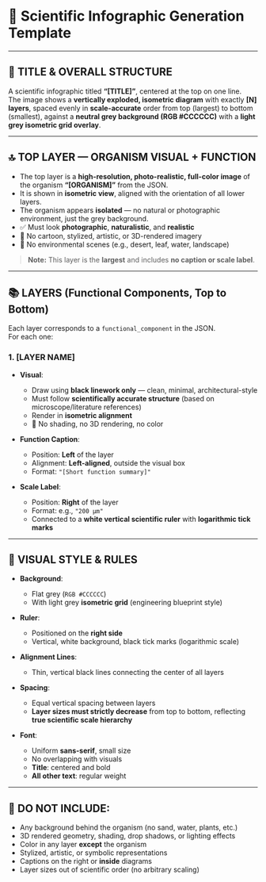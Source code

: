 
# 🧬 Scientific Infographic Generation Template

---

## 🧾 TITLE & OVERALL STRUCTURE

A scientific infographic titled **“[TITLE]”**, centered at the top on one line.  
The image shows a **vertically exploded, isometric diagram** with exactly **[N] layers**, spaced evenly in **scale-accurate** order from top (largest) to bottom (smallest), against a **neutral grey background (RGB #CCCCCC)** with a **light grey isometric grid overlay**.

---

## 🔝 TOP LAYER — ORGANISM VISUAL + FUNCTION

- The top layer is a **high-resolution, photo-realistic, full-color image** of the organism **“[ORGANISM]”** from the JSON.  
- It is shown in **isometric view**, aligned with the orientation of all lower layers.  
- The organism appears **isolated** — no natural or photographic environment, just the grey background.  
- ✅ Must look **photographic**, **naturalistic**, and **realistic**  
- 🚫 No cartoon, stylized, artistic, or 3D-rendered imagery  
- 🚫 No environmental scenes (e.g., desert, leaf, water, landscape)  

> **Note:** This layer is the **largest** and includes **no caption or scale label**.

---

## 📚 LAYERS (Functional Components, Top to Bottom)

Each layer corresponds to a `functional_component` in the JSON.  
For each one:

### 1. [LAYER NAME]
- **Visual**:  
  - Draw using **black linework only** — clean, minimal, architectural-style  
  - Must follow **scientifically accurate structure** (based on microscope/literature references)  
  - Render in **isometric alignment**  
  - 🚫 No shading, no 3D rendering, no color  

- **Function Caption**:  
  - Position: **Left** of the layer  
  - Alignment: **Left-aligned**, outside the visual box  
  - Format: `"[Short function summary]"`  

- **Scale Label**:  
  - Position: **Right** of the layer  
  - Format: e.g., `"200 µm"`  
  - Connected to a **white vertical scientific ruler** with **logarithmic tick marks**

---

## 🎨 VISUAL STYLE & RULES

- **Background**:  
  - Flat grey (`RGB #CCCCCC`)  
  - With light grey **isometric grid** (engineering blueprint style)

- **Ruler**:  
  - Positioned on the **right side**  
  - Vertical, white background, black tick marks (logarithmic scale)

- **Alignment Lines**:  
  - Thin, vertical black lines connecting the center of all layers

- **Spacing**:  
  - Equal vertical spacing between layers  
  - **Layer sizes must strictly decrease** from top to bottom, reflecting **true scientific scale hierarchy**

- **Font**:  
  - Uniform **sans-serif**, small size  
  - No overlapping with visuals  
  - **Title**: centered and bold  
  - **All other text**: regular weight

---

## 🚫 DO NOT INCLUDE:

- Any background behind the organism (no sand, water, plants, etc.)  
- 3D rendered geometry, shading, drop shadows, or lighting effects  
- Color in any layer **except** the organism  
- Stylized, artistic, or symbolic representations  
- Captions on the right or **inside** diagrams  
- Layer sizes out of scientific order (no arbitrary scaling)
